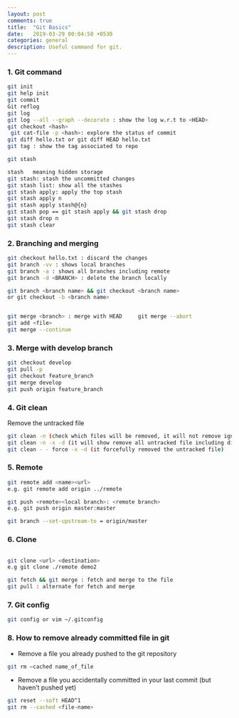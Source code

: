 ```yaml
---
layout: post
comments: true
title:  "Git Basics"
date:   2019-03-29 00:04:58 +0530
categories: general
description: Useful command for git.
---
```


### 1. Git command
```sh
git init
git help init
git commit
Git reflog
git log
git log --all --graph --decorate : show the log w.r.t to <HEAD>
git checkout <hash>
 git cat-file -p <hash>: explore the status of commit
git diff hello.txt or git diff HEAD hello.txt
git tag : show the tag associated to repo
```
```sh
git stash

stash   meaning hidden storage
git stash: stash the uncommitted changes
git stash list: show all the stashes
git stash apply: apply the top stash
git stash apply n
git stash apply stash@{n}
git stash pop == git stash apply && git stash drop
git stash drop n
git stash clear
```

### 2. Branching and merging

```sh
git checkout hello.txt : discard the changes
git branch -vv : shows local branches
git branch -a : shows all branches including remote
git branch -d <BRANCH> : delete the branch locally 

git branch <branch name> && git checkout <branch name>
or git checkout -b <branch name>


git merge <branch> : merge with HEAD     git merge --abort
git add <file>
git merge --continue
```

### 3. Merge with develop branch
```sh
git checkout develop 
git pull -p 
git checkout feature_branch 
git merge develop 
git push origin feature_branch
```

### 4. Git clean
Remove the untracked file
```sh
git clean -n (check which files will be removed, it will not remove ignored file as well as directory)
git clean -n -x -d (it will show remove all untracked file including dir, gitignored and file)
git clean - - force -x -d (it forcefully removed the untracked file)
```

### 5. Remote
```sh
git remote add <name><url> 
e.g. git remote add origin ../remote

git push <remote><local branch>: <remote branch>
e.g. git push origin master:master

git branch --set-upstream-to = origin/master
```

### 6. Clone
```sh

git clone <url> <destination>
e.g git clone ./remote demo2

git fetch && git merge : fetch and merge to the file
git pull : alternate for fetch and merge
```

### 7. Git config
```sh
git config or vim ~/.gitconfig
```
### 8. How to remove already committed file in git
- Remove a file you already pushed to the git repository
```sh
git rm –cached name_of_file
```
- Remove a file you accidentally committed in your last commit (but haven’t pushed yet)
```sh
git reset --soft HEAD^1
git rm --cached <file-name>
```
